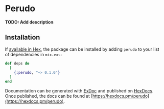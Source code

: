 # Perudo

**TODO: Add description**

## Installation

If [available in Hex](https://hex.pm/docs/publish), the package can be installed
by adding `perudo` to your list of dependencies in `mix.exs`:

```elixir
def deps do
  [
    {:perudo, "~> 0.1.0"}
  ]
end
```

Documentation can be generated with [ExDoc](https://github.com/elixir-lang/ex_doc)
and published on [HexDocs](https://hexdocs.pm). Once published, the docs can
be found at [https://hexdocs.pm/perudo](https://hexdocs.pm/perudo).

